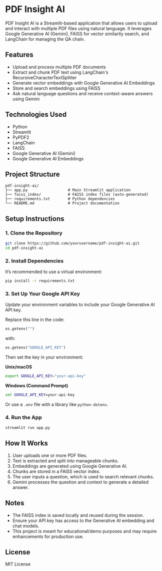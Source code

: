 
# PDF Insight AI

PDF Insight AI is a Streamlit-based application that allows users to upload and interact with multiple PDF files using natural language. It leverages Google Generative AI (Gemini), FAISS for vector similarity search, and LangChain for managing the QA chain.

## Features

- Upload and process multiple PDF documents
- Extract and chunk PDF text using LangChain's RecursiveCharacterTextSplitter
- Generate vector embeddings with Google Generative AI Embeddings
- Store and search embeddings using FAISS
- Ask natural language questions and receive context-aware answers using Gemini

## Technologies Used

- Python
- Streamlit
- PyPDF2
- LangChain
- FAISS
- Google Generative AI (Gemini)
- Google Generative AI Embeddings

## Project Structure

```
pdf-insight-ai/
├── app.py                  # Main Streamlit application
├── faiss_index/            # FAISS index files (auto-generated)
├── requirements.txt        # Python dependencies
└── README.md               # Project documentation
```

## Setup Instructions

### 1. Clone the Repository

```bash
git clone https://github.com/yourusername/pdf-insight-ai.git
cd pdf-insight-ai
```

### 2. Install Dependencies

It’s recommended to use a virtual environment:

```bash
pip install -r requirements.txt
```

### 3. Set Up Your Google API Key

Update your environment variables to include your Google Generative AI API key.

Replace this line in the code:
```python
os.getenv("")
```
with:
```python
os.getenv("GOOGLE_API_KEY")
```

Then set the key in your environment:

**Unix/macOS**
```bash
export GOOGLE_API_KEY="your-api-key"
```

**Windows (Command Prompt)**
```cmd
set GOOGLE_API_KEY=your-api-key
```

Or use a `.env` file with a library like `python-dotenv`.

### 4. Run the App

```bash
streamlit run app.py
```

## How It Works

1. User uploads one or more PDF files.
2. Text is extracted and split into manageable chunks.
3. Embeddings are generated using Google Generative AI.
4. Chunks are stored in a FAISS vector index.
5. The user inputs a question, which is used to search relevant chunks.
6. Gemini processes the question and context to generate a detailed answer.

## Notes

- The FAISS index is saved locally and reused during the session.
- Ensure your API key has access to the Generative AI embedding and chat models.
- This project is meant for educational/demo purposes and may require enhancements for production use.

## License

MIT License
